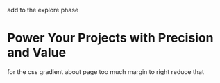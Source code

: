 add <span> to the explore phase  <h1>Power Your Projects with <span className="">Precision and Value</span></h1> for the css gradient
about page too much margin to right reduce that
